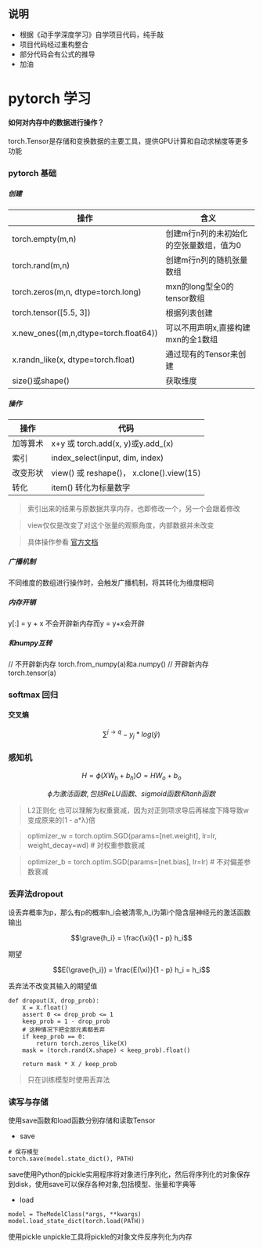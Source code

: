 ## 说明
- 根据《动手学深度学习》自学项目代码，纯手敲
- 项目代码经过重构整合
- 部分代码会有公式的推导
- 加油

# pytorch 学习
#### 如何对内存中的数据进行操作？
torch.Tensor是存储和变换数据的主要工具，提供GPU计算和自动求梯度等更多功能
### pytorch 基础
##### 创建
操作 | 含义
---|---
torch.empty(m,n) | 创建m行n列的未初始化的空张量数组，值为0
torch.rand(m,n) | 创建m行n列的随机张量数组
torch.zeros(m,n, dtype=torch.long) | mxn的long型全0的tensor数组
torch.tensor([5.5, 3]) | 根据列表创建
x.new_ones((m,n,dtype=torch.float64)) | 可以不用声明x,直接构建mxn的全1数组
x.randn_like(x, dtype=torch.float) | 通过现有的Tensor来创建
size()或shape() | 获取维度

##### 操作

操作 | 代码
---|---
加等算术 | x+y 或 torch.add(x, y)或y.add_(x)
索引 | index_select(input, dim, index)
改变形状 | view() 或 reshape()， x.clone().view(15)
转化 | item() 转化为标量数字

> 索引出来的结果与原数据共享内存，也即修改一个，另一个会跟着修改

> view仅仅是改变了对这个张量的观察角度，内部数据并未改变

> 具体操作参看 [官方文档](https://pytorch.org/docs/stable/tensors.html)

##### 广播机制
不同维度的数组进行操作时，会触发广播机制，将其转化为维度相同
##### 内存开销
y[:] = y + x 不会开辟新内存而y = y+x会开辟
##### 和numpy互转
// 不开辟新内存
torch.from_numpy(a)和a.numpy()
// 开辟新内存
torch.tensor(a)

### softmax 回归
#### 交叉熵
>
```math
\sum^{j \to q} -y_j * log(\hat{y})
```

###  感知机
```math
H = \phi(XW_h + b_h)

O = HW_o + b_o
```
```math
\phi 为激活函数,包括ReLU函数、sigmoid函数和tanh函数
```
> L2正则化 也可以理解为权重衰减，因为对正则项求导后再梯度下降导致w变成原来的(1 - a*λ)倍

> optimizer_w = torch.optim.SGD(params=[net.weight], lr=lr, weight_decay=wd) # 对权重参数衰减

> optimizer_b = torch.optim.SGD(params=[net.bias], lr=lr)  # 不对偏差参数衰减

### 丢弃法dropout
设丢弃概率为p，那么有p的概率h_i会被清零,h_i为第i个隐含层神经元的激活函数输出
```math
\grave{h_i} = \frac{\xi}{1 - p} h_i
```
期望
```math
E(\grave{h_i}) = \frac{E(\xi)}{1 - p} h_i = h_i
```
丢弃法不改变其输入的期望值
```
def dropout(X, drop_prob):
    X = X.float()
    assert 0 <= drop_prob <= 1
    keep_prob = 1 - drop_prob
    # 这种情况下把全部元素都丢弃
    if keep_prob == 0:
        return torch.zeros_like(X)
    mask = (torch.rand(X.shape) < keep_prob).float()

    return mask * X / keep_prob
```
> 只在训练模型时使用丢弃法

### 读写与存储
使用save函数和load函数分别存储和读取Tensor
- save
```
# 保存模型
torch.save(model.state_dict(), PATH)
```
save使用Python的pickle实用程序将对象进行序列化，然后将序列化的对象保存到disk，使用save可以保存各种对象,包括模型、张量和字典等
- load
```
model = TheModelClass(*args, **kwargs)
model.load_state_dict(torch.load(PATH))
```
使用pickle unpickle工具将pickle的对象文件反序列化为内存
